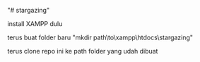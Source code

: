 "# stargazing" 

install XAMPP dulu

terus buat folder baru "mkdir path\to\xampp\htdocs\stargazing"

terus clone repo ini ke path folder yang udah dibuat

